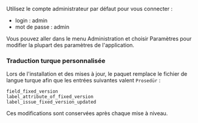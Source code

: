 Utilisez le compte administrateur par défaut pour vous connecter :

- login : admin
- mot de passe : admin

Vous pouvez aller dans le menu Administration et choisir Paramètres pour modifier la plupart des paramètres de l'application.

### Traduction turque personnalisée

Lors de l'installation et des mises à jour, le paquet remplace le fichier de
langue turque afin que les entrées suivantes valent `Prosedür` :

```
field_fixed_version
label_attribute_of_fixed_version
label_issue_fixed_version_updated
```
Ces modifications sont conservées après chaque mise à niveau.

